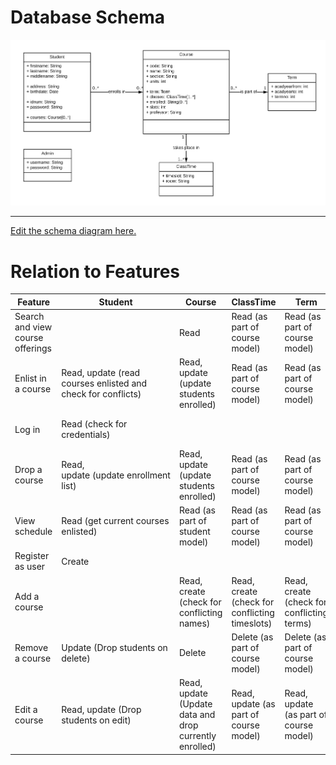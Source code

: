 # Database Schema

![Database Schema](dbschema.png)

---
[Edit the schema diagram here.](https://www.lucidchart.com/invitations/accept/a91dc9a8-4f31-4c0d-9ab3-94d85534b896)

# Relation to Features

| Feature | Student | Course | ClassTime | Term | Admin |
| ------- | ------- | ------ | --------- | ---- | ----- |
| Search and view course offerings | | Read | Read (as part of course model) | Read (as part of course model) | |
| Enlist in a course | Read, update (read courses enlisted and check for conflicts) | Read, update (update students enrolled) | Read (as part of course model) | Read (as part of course model) | |
| Log in | Read (check for credentials) | | | | Read (check for credentials) |
| Drop a course | Read, update (update enrollment list) | Read, update (update students enrolled) | Read (as part of course model) | Read (as part of course model) | |
| View schedule | Read (get current courses enlisted) | Read (as part of student model) | Read (as part of course model) | Read (as part of course model) | |
| Register as user | Create | | | | |
| Add a course | | Read, create (check for conflicting names) | Read, create (check for conflicting timeslots) | Read, create (check for conflicting terms) | |
| Remove a course | Update (Drop students on delete) | Delete | Delete (as part of course model) | Delete (as part of course model) | |
| Edit a course | Read, update (Drop students on edit) | Read, update (Update data and drop currently enrolled) | Read, update (as part of course model) | Read, update (as part of course model) | |
